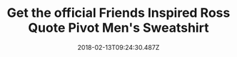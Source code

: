---
campaign-uuid: "c-a1cc2619-dc38-4957-8bd1-bb1fedbcac92"
type: "Preview"
category: "Fashion"
date: "2018-02-13T09:24:30.487Z"
end-date: "2018-03-25T23:59:00.000Z"
disable-form: false
is_promoted: false
has_entry_page: false
title: "Get the official Friends Inspired Ross Quote Pivot Men's Sweatshirt"
competition-description: "Are you the biggest fan of one of the most recognised and\
  \ funny shows of all times?. If the answer is yes, you've come to the right place.\
  \ Don't miss out the chance to get the official sweatshirt of the comical and quirky\
  \ Ross Geller from the American show ¡FRIENDS!.\r\n\r\n<br/>The set-in-sleeves sweatshirt\
  \ is available in different sizes. Printed in three different tones with a photo\
  \ front design of the inspired Ross quote Pivot, will make you stand out."
banner-img: "https://assets.expresslyapp.com/asset-386991e1-477f-49f7-8a3f-a6b065ddade2.jpg"
logo-left-href: "https://nmemerch.com/"
logo-left-image: "https://assets.expresslyapp.com/cc304174-1662-481e-bfad-03d2285cad54-thumb.png"
logo-left-title: "NME Merch"
has-winner: false
---